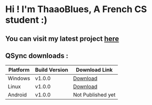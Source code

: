 # Hi ! I'm ThaaoBlues, A French CS student :)

## You can visit my latest project [here](https://github.com/thaaoblues/qsync)
## QSync downloads :

| Platform     | Build Version | Download Link                                                 |
|--------------|---------------|---------------------------------------------------------------|
| Windows      | v1.0.0        | [Download](https://github.com/thaaoblues/qsync/releases) |
| Linux        | v1.0.0        | [Download](https://github.com/thaaoblues/qsync/releases) |
| Android      | v1.0.0        | Not Published yet                                        |
